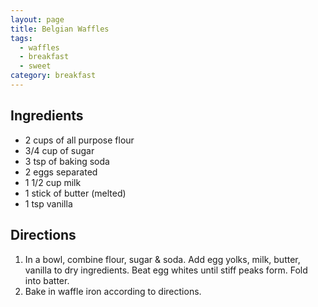 ```yaml
---
layout: page
title: Belgian Waffles
tags:
  - waffles
  - breakfast
  - sweet
category: breakfast
---
```


## Ingredients
* 2 cups of all purpose flour
* 3/4 cup of sugar
* 3 tsp of baking soda
* 2 eggs separated
* 1 1/2 cup milk
* 1 stick of butter (melted)
* 1 tsp vanilla

## Directions
1. In a bowl, combine flour, sugar & soda. Add egg yolks, milk, butter, vanilla to dry ingredients. Beat egg whites until stiff peaks form. Fold into batter.
2. Bake in waffle iron according to directions.
